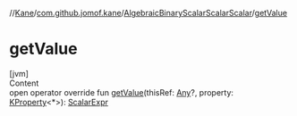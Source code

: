 //[Kane](../../index.md)/[com.github.jomof.kane](../index.md)/[AlgebraicBinaryScalarScalarScalar](index.md)/[getValue](get-value.md)



# getValue  
[jvm]  
Content  
open operator override fun [getValue](get-value.md)(thisRef: [Any](https://kotlinlang.org/api/latest/jvm/stdlib/kotlin/-any/index.html)?, property: [KProperty](https://kotlinlang.org/api/latest/jvm/stdlib/kotlin.reflect/-k-property/index.html)<*>): [ScalarExpr](../-scalar-expr/index.md)  



